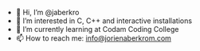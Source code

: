 - 👋 Hi, I’m @jaberkro
- 👀 I’m interested in C, C++ and interactive installations
- 🌱 I’m currently learning at Codam Coding College
- 📫 How to reach me: info@jorienaberkrom.com

<!---

jaberkro/jaberkro is a ✨ special ✨ repository because its `README.md` (this file) appears on your GitHub profile.
You can click the Preview link to take a look at your changes.

--->
